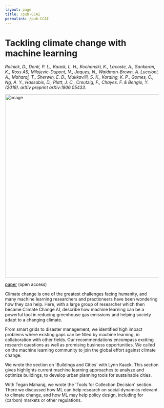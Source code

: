 ```yaml
---
layout: page
title: /pub-CCAI
permalink: /pub-CCAI
---
```


# Tackling climate change with machine learning

_Rolnick, D., Donti, P. L., Kaack, L. H., Kochanski, K., Lacoste, A., Sankaran, K., Ross AS, Milojevic-Dupont, N.,  Jaques,  N.,  Waldman-Brown,  A.   Luccioni,  A.,  Maharaj,  T.,  Sherwin,  E.  D., Mukkavilli, S. K., Kording, K. P., Gomes, C., Ng, A. Y., Hassabis, D., Platt, J. C., Creutzig, F., Chayes.  F. & Bengio, Y. (2019).  arXiv preprint arXiv:1906.05433._

<img src="tacling-cc-ml-pic.png" alt="image" width="600"/>

[paper](https://arxiv.org/abs/1906.05433) (open access)

Climate change is one of the greatest challenges facing humanity, and many machine learning researchers and practioneers have been wondering how they can help. Here, with a large group of researcher which then became Climate Change AI, describe how machine learning can be a powerful tool in reducing greenhouse gas emissions and helping society adapt to a changing climate. 

From smart grids to disaster management, we identified high impact problems where existing gaps can be filled by machine learning, in collaboration with other fields. Our recommendations encompass exciting research questions as well as promising business opportunities. We called on the machine learning community to join the global effort against climate change. 

We wrote the section on 'Buildings and Cities' with Lynn Kaack. This section gives highlights current machine learning approaches to analyze and optimize buildings, to develop urban planning tools for sustainable cities.  

With Tegan Maharaj, we wrote the 'Tools for Collection Decision' section. There we discussed how ML can help research on social dynamics relevant to climate change, and how ML may help policy design, including for (carbon) markets or other regulations.
